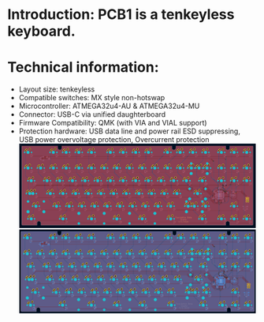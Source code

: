# Introduction: PCB1 is a tenkeyless keyboard.

# Technical information:
- Layout size: tenkeyless
- Compatible switches: MX style non-hotswap
- Microcontroller: ATMEGA32u4-AU & ATMEGA32u4-MU
- Connector: USB-C via unified daughterboard
- Firmware Compatibility: QMK (with VIA and VIAL support)
- Protection hardware: USB data line and power rail ESD suppressing, USB power overvoltage protection, Overcurrent protection
![alt text](https://github.com/awu778/keyboardpcb2/blob/main/pcb2front.PNG)
![alt text](https://github.com/awu778/keyboardpcb2/blob/main/pcb2back.PNG)
